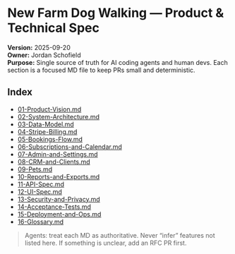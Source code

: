# New Farm Dog Walking — Product & Technical Spec
**Version:** 2025-09-20  
**Owner:** Jordan Schofield  
**Purpose:** Single source of truth for AI coding agents and human devs. Each section is a focused MD file to keep PRs small and deterministic.

## Index
- [01-Product-Vision.md](01-Product-Vision.md)
- [02-System-Architecture.md](02-System-Architecture.md)
- [03-Data-Model.md](03-Data-Model.md)
- [04-Stripe-Billing.md](04-Stripe-Billing.md)
- [05-Bookings-Flow.md](05-Bookings-Flow.md)
- [06-Subscriptions-and-Calendar.md](06-Subscriptions-and-Calendar.md)
- [07-Admin-and-Settings.md](07-Admin-and-Settings.md)
- [08-CRM-and-Clients.md](08-CRM-and-Clients.md)
- [09-Pets.md](09-Pets.md)
- [10-Reports-and-Exports.md](10-Reports-and-Exports.md)
- [11-API-Spec.md](11-API-Spec.md)
- [12-UI-Spec.md](12-UI-Spec.md)
- [13-Security-and-Privacy.md](13-Security-and-Privacy.md)
- [14-Acceptance-Tests.md](14-Acceptance-Tests.md)
- [15-Deployment-and-Ops.md](15-Deployment-and-Ops.md)
- [16-Glossary.md](16-Glossary.md)

> Agents: treat each MD as authoritative. Never “infer” features not listed here. If something is unclear, add an RFC PR first.
